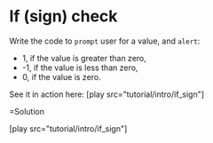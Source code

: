 
# If (sign) check 

Write the code to `prompt` user for a value, and `alert`:
<ul>
<li>1, if the value is greater than zero,</li>
<li>-1, if the value is less than zero,</li>
<li>0, if the value is zero.</li>
</ul>

See it in action here: [play src="tutorial/intro/if_sign"]

=Solution

[play src="tutorial/intro/if_sign"]

